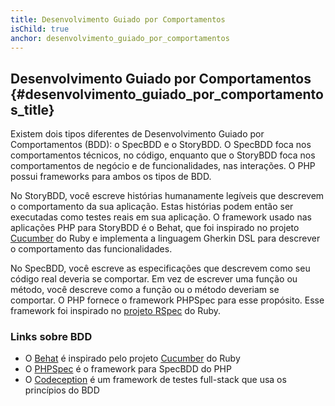 ```yaml
---
title: Desenvolvimento Guiado por Comportamentos
isChild: true
anchor: desenvolvimento_guiado_por_comportamentos
---
```


## Desenvolvimento Guiado por Comportamentos {#desenvolvimento_guiado_por_comportamentos_title}

Existem dois tipos diferentes de Desenvolvimento Guiado por Comportamentos (BDD): o SpecBDD e o StoryBDD. O SpecBDD foca nos comportamentos técnicos, no código, enquanto que o StoryBDD foca nos comportamentos de negócio e de funcionalidades, nas interações. O PHP possui frameworks para ambos os tipos de BDD.

No StoryBDD, você escreve histórias humanamente legíveis que descrevem o comportamento da sua aplicação. Estas histórias podem então ser executadas como testes reais em sua aplicação. O framework usado nas aplicações PHP para StoryBDD é o Behat, que foi inspirado no projeto [Cucumber](http://cukes.info/) do Ruby e implementa a linguagem Gherkin DSL para descrever o comportamento das funcionalidades.

No SpecBDD, você escreve as especificações que descrevem como seu código real deveria se comportar. Em vez de escrever uma função ou método, você descreve como a função ou o método deveriam se comportar. O PHP fornece o framework PHPSpec para esse propósito. Esse framework foi inspirado no [projeto RSpec](http://rspec.info/) do Ruby.

### Links sobre BDD

* O [Behat](http://behat.org/) é inspirado pelo projeto [Cucumber](http://cukes.info/) do Ruby
* O [PHPSpec](http://www.phpspec.net/) é o framework para SpecBDD do PHP
* O [Codeception](http://www.codeception.com) é um framework de testes full-stack que usa os princípios do BDD

